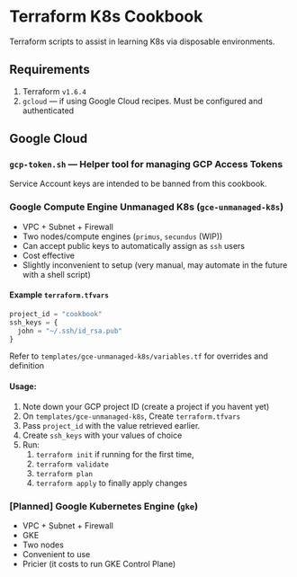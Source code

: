 # Terraform K8s Cookbook

Terraform scripts to assist in learning K8s via disposable environments.

## Requirements
1. Terraform `v1.6.4`
2. `gcloud` — if using Google Cloud recipes. Must be configured and authenticated

## Google Cloud

### `gcp-token.sh` — Helper tool for managing GCP Access Tokens

Service Account keys are intended to be banned from this cookbook.

### Google Compute Engine Unmanaged K8s (`gce-unmanaged-k8s`)

- VPC + Subnet + Firewall
- Two nodes/compute engines (`primus`, `secundus` (WIP))
- Can accept public keys to automatically assign as `ssh` users
- Cost effective
- Slightly inconvenient to setup (very manual, may automate in the future with a shell script)

#### Example `terraform.tfvars`
```terraform
project_id = "cookbook"
ssh_keys = {
  john = "~/.ssh/id_rsa.pub"
}
```

Refer to `templates/gce-unmanaged-k8s/variables.tf` for overrides and definition

#### Usage:
1. Note down your GCP project ID (create a project if you havent yet)
2. On `templates/gce-unmanaged-k8s`, Create `terraform.tfvars`
3. Pass `project_id` with the value retrieved earlier.
4. Create `ssh_keys` with your values of choice
5. Run:
   1. `terraform init` if running for the first time, 
   2. `terraform validate`
   3. `terraform plan`
   4. `terraform apply` to finally apply changes

### [Planned] Google Kubernetes Engine (`gke`)

- VPC + Subnet + Firewall
- GKE
- Two nodes
- Convenient to use
- Pricier (it costs to run GKE Control Plane)
